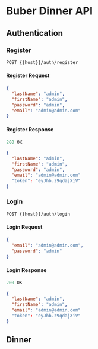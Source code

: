 
# Buber Dinner API

## Authentication

### Register

```
POST {{host}}/auth/register
```

#### Register Request

```json
{
  "lastName": "admin",
  "firstName": "admin",
  "password": "admin",
  "email": "admin@admin.com"
}
```

#### Register Response

```js
200 OK
```

```json
{
  "lastName": "admin",
  "firstName": "admin",
  "password": "admin",
  "email": "admin@admin.com"
  "token": "eyJhb.z9qdajXiV"
}
```

### Login

```
POST {{host}}/auth/login
```

#### Login Request

```json
{
  "email": "admin@admin.com",
  "password": "admin"
}
```

#### Login Response

```js
200 OK
```

```json
{
  "lastName": "admin",
  "firstName": "admin",
  "email": "admin@admin.com"
  "token": "eyJhb.z9qdajXiV"
}
```

## Dinner

